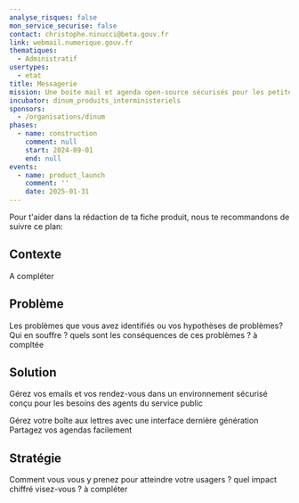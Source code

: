 ```yaml
---
analyse_risques: false
mon_service_securise: false
contact: christophe.ninucci@beta.gouv.fr
link: webmail.numerique.gouv.fr
thematiques:
  - Administratif
usertypes:
  - etat
title: Messagerie
mission: Une boite mail et agenda open-source sécurisés pour les petites équipes
incubator: dinum_produits_interministeriels
sponsors:
  - /organisations/dinum
phases:
  - name: construction
    comment: null
    start: 2024-09-01
    end: null
events:
  - name: product_launch
    comment: ''
    date: 2025-01-31
---
```

Pour t'aider dans la rédaction de ta fiche produit, nous te recommandons de suivre ce plan: 

## Contexte

A compléter

## Problème

Les problèmes que vous avez identifiés ou vos hypothèses de problèmes? Qui en souffre ? quels sont les conséquences de ces problèmes ? à compltée

## Solution

Gérez vos emails et vos rendez-vous dans un environnement sécurisé conçu pour les besoins des agents du service public

Gérez votre boîte aux lettres avec une interface dernière génération
Partagez vos agendas facilement

## Stratégie

Comment vous vous y prenez pour atteindre votre usagers ? quel impact chiffré visez-vous ? à compléter
